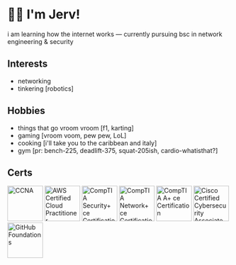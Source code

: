 # 👋🏾 I'm Jerv!

i am learning how the internet works — currently pursuing bsc in network engineering & security

## Interests
- networking
- tinkering [robotics]

## Hobbies
- things that go vroom vroom [f1, karting]
- gaming [vroom voom, pew pew, LoL]
- cooking [i'll take you to the caribbean and italy]
- gym [pr: bench-225, deadlift-375, squat-205ish, cardio-whatisthat?] 

## Certs
<!--START_SECTION:badges-->
<a href="https://www.credly.com/badges/81ad4bfe-f76e-496a-bdd3-fbb6fabd2507" title="CCNA"><img src="https://images.credly.com/size/80x80/images/683783d8-eaac-4c37-a14d-11bd8a36321d/ccna_600.png" alt="CCNA" width="80" height="80"></a>
<a href="https://www.credly.com/badges/ed0c51d9-2e49-41f2-a003-8613c5735f6a" title="AWS Certified Cloud Practitioner"><img src="https://images.credly.com/size/80x80/images/00634f82-b07f-4bbd-a6bb-53de397fc3a6/image.png" alt="AWS Certified Cloud Practitioner" width="80" height="80"></a>
<a href="https://www.credly.com/badges/fcb37b88-7ec4-4d38-ad4a-18ebf649d7e6" title="CompTIA Security+ ce Certification"><img src="https://images.credly.com/size/80x80/images/80d8a06a-c384-42bf-ad36-db81bce5adce/blob" alt="CompTIA Security+ ce Certification" width="80" height="80"></a>
<a href="https://www.credly.com/badges/8130c616-91c5-4795-bc39-3682ddd079f2" title="CompTIA Network+ ce Certification"><img src="https://images.credly.com/size/80x80/images/c70ba73e-3c8a-46fa-9d60-4a9af94ad662/blob" alt="CompTIA Network+ ce Certification" width="80" height="80"></a>
<a href="https://www.credly.com/badges/abdc80b9-1c51-43ca-94c8-913d124f3dae" title="CompTIA A+ ce Certification"><img src="https://images.credly.com/size/80x80/images/f6d62c5d-1e1d-4de6-92ee-8dc8c80b1c7b/blob" alt="CompTIA A+ ce Certification" width="80" height="80"></a>
<a href="https://www.credly.com/badges/97be66ae-0cf1-4ad8-94a5-793eb5e6d619" title="Cisco Certified Cybersecurity Associate"><img src="https://images.credly.com/size/80x80/images/43ee30bc-78c5-4704-942c-337c6ee7abf9/blob" alt="Cisco Certified Cybersecurity Associate" width="80" height="80"></a>
<a href="https://www.credly.com/badges/e32b1ba9-10e9-45f6-9fc0-84b38572d2bd" title="GitHub Foundations"><img src="https://images.credly.com/size/80x80/images/024d0122-724d-4c5a-bd83-cfe3c4b7a073/image.png" alt="GitHub Foundations" width="80" height="80"></a>
<!--END_SECTION:badges-->

<!--- <a target="_blank" href="https://github-readme-medium-recent-article.vercel.app/medium/@jervlapsley/0"><img src="https://github-readme-medium-recent-article.vercel.app/medium/@jervlapsley/0" alt="Recent Article 0"> --->

